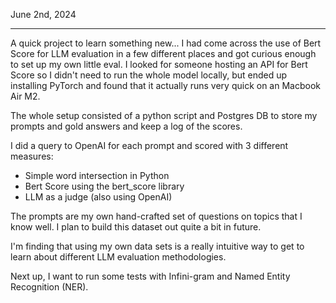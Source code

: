 June 2nd, 2024

---

A quick project to learn something new...  I had come across the use of Bert Score for LLM evaluation in a few different places and got curious enough to set up my own little eval.  I looked for someone hosting an API for Bert Score so I didn't need to run the whole model locally, but ended up installing PyTorch and found that it actually runs very quick on an Macbook Air M2.

The whole setup consisted of a python script and Postgres DB to store my prompts and gold answers and keep a log of the scores.

I did a query to OpenAI for each prompt and scored with 3 different measures:
- Simple word intersection in Python
- Bert Score using the bert_score library
- LLM as a judge (also using OpenAI)

The prompts are my own hand-crafted set of questions on topics that I know well.  I plan to build this dataset out quite a bit in future.

I'm finding that using my own data sets is a really intuitive way to get to learn about different LLM evaluation methodologies.

Next up, I want to run some tests with Infini-gram and Named Entity Recognition (NER).
